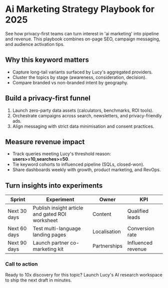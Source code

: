 <!--lucy.metadata {"id": 1, "candidate_id": 2, "title": "Ai Marketing Strategy Playbook for 2025", "summary": "See how privacy-first teams can turn interest in 'ai marketing' into pipeline and revenue. This playbook combines on-page SEO, campaign messaging, and audience activation tips.", "slug": "ai-marketing-strategy-playbook-for-2025", "language": "en", "country": "US", "status": "published", "audience_score": 92.78, "tags": ["ai", "growth"], "created_at": "2025-10-05T08:55:35.199128", "updated_at": "2025-10-05T08:55:35.200900", "published_at": "2025-10-05T08:55:35.200504"}-->

# Ai Marketing Strategy Playbook for 2025

See how privacy-first teams can turn interest in 'ai marketing' into pipeline and revenue. This playbook combines on-page SEO, campaign messaging, and audience activation tips.

## Why this keyword matters
- Capture long-tail variants surfaced by Lucy's aggregated providers.
- Cluster the topics by stage (awareness, consideration, decision).
- Compare branded vs non-branded intent by geography.

## Build a privacy-first funnel
1. Launch zero-party data assets (calculators, benchmarks, ROI tools).
2. Orchestrate campaigns across search, newsletters, and privacy-friendly ads.
3. Align messaging with strict data minimisation and consent practices.

## Measure revenue impact
- Track queries meeting Lucy's threshold reason: **users>=10,searches>=50**.
- Tie keyword cohorts to influenced pipeline (SQLs, closed-won).
- Share dashboards weekly with growth, product marketing, and RevOps.

## Turn insights into experiments
| Sprint | Experiment | Owner | KPI |
| --- | --- | --- | --- |
| Next 30 days | Publish insight article and gated ROI worksheet | Content | Qualified leads |
| Next 60 days | Test multi-language landing pages | Localisation | Conversion rate |
| Next 90 days | Launch partner co-marketing kit | Partnerships | Influenced revenue |

### Call to action
Ready to 10x discovery for this topic? Launch Lucy's AI research workspace to ship the next draft in minutes.
